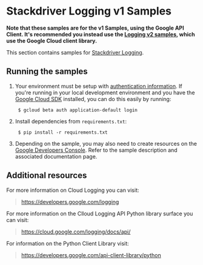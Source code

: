 # Stackdriver Logging v1 Samples

**Note that these samples are for the v1 Samples, using the Google API Client. 
 It's recommended you instead use the [Logging v2 samples](https://github.com/GoogleCloudPlatform/python-docs-samples/tree/master/logging/api), which use the Google 
 Cloud client library.**

This section contains samples for [Stackdriver Logging](https://cloud.google.com/logging).

<!-- auto-doc-link -->
<!-- end-auto-doc-link -->

## Running the samples

1. Your environment must be setup with [authentication
information](https://developers.google.com/identity/protocols/application-default-credentials#howtheywork). If you're running in your local development environment and you have the [Google Cloud SDK](https://cloud.google.com/sdk/) installed, you can do this easily by running:

        $ gcloud beta auth application-default login

2. Install dependencies from `requirements.txt`:

        $ pip install -r requirements.txt

3. Depending on the sample, you may also need to create resources on the [Google Developers Console](https://console.developers.google.com). Refer to the sample description and associated documentation page.

## Additional resources

For more information on Cloud Logging you can visit:

> https://developers.google.com/logging

For more information on the Clloud Logging API Python library surface you
can visit:

> https://cloud.google.com/logging/docs/api/

For information on the Python Client Library visit:

> https://developers.google.com/api-client-library/python
